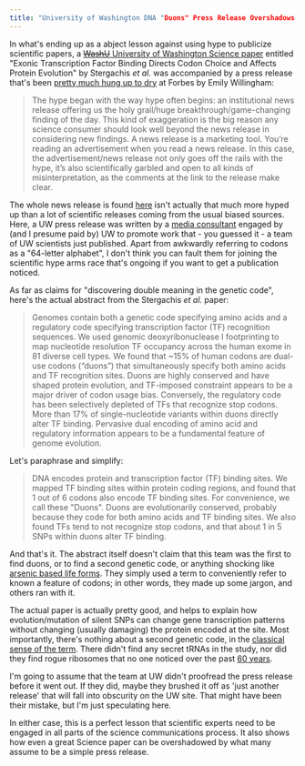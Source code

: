 ```yaml
---
title: "University of Washington DNA "Duons" Press Release Overshadows Science Paper"
---
```


In what's ending up as a abject lesson against using hype to publicize scientific papers, a <a href="http://www.sciencemag.org/content/342/6164/1367.abstract?sid=37072511-6d66-4212-8e39-bdd47592ddd0" target="_blank"><strike>WashU</strike> University of Washington Science paper</a> entitled "Exonic Transcription Factor Binding Directs Codon Choice and Affects Protein Evolution" by Stergachis *et al.* was accompanied by a press release that's been [pretty much hung up to dry](http://www.forbes.com/sites/emilywillingham/2013/12/13/dont-be-duped-by-duon-dna-hype/#!) at Forbes by Emily Willingham:

> The hype began with the way hype often begins: an institutional news release  offering us the holy grail/huge breakthrough/game-changing finding of  the day. This kind of exaggeration is the big reason any science  consumer should look well beyond the news release in considering new  findings. A news release is a marketing tool. You’re reading an  advertisement when you read a news release. In this case, the  advertisement/news release not only goes off the rails with the hype,  it’s also scientifically garbled and open to all kinds of  misinterpretation, as the comments at the link to the release make clear.

The whole news release is found [here](http://www.washington.edu/news/2013/12/12/scientists-discover-double-meaning-in-genetic-code/) isn't actually that much more hyped up than a lot of scientific releases coming from the usual biased sources. Here, a UW press release was written by a [media consultant](http://www.geminibioprojectsllc.com/about.html) engaged by (and I presume paid by) UW to promote work that - you guessed it - a team of UW scientists just published. Apart from awkwardly referring to codons as a "64-letter alphabet", I don't think you can fault them for joining the scientific hype arms race that's ongoing if you want to get a publication noticed.

As far as claims for "discovering double meaning in the genetic code", here's the actual abstract from the Stergachis *et al.* paper:

> Genomes contain both a genetic code specifying amino acids and a regulatory code specifying transcription factor (TF) recognition sequences. We used genomic deoxyribonuclease I footprinting to map nucleotide resolution TF occupancy across the human exome in 81 diverse cell types. We found that ~15% of human codons are dual-use codons (“duons”) that simultaneously specify both amino acids and TF recognition sites. Duons are highly conserved and have shaped protein evolution, and TF-imposed constraint appears to be a major driver of codon usage bias. Conversely, the regulatory code has been selectively depleted of TFs that recognize stop codons. More than 17% of single-nucleotide variants within duons directly alter TF binding. Pervasive dual encoding of amino acid and regulatory information appears to be a fundamental feature of genome evolution.

Let's paraphrase and simplify:

> DNA encodes protein and transcription factor (TF) binding sites. We mapped TF binding sites within protein coding regions, and found that 1 out of 6 codons also encode TF binding sites. For convenience, we call these "Duons". Duons are evolutionarily conserved, probably because they code for both amino acids and TF binding sites. We also found TFs tend to not recognize stop codons, and that about 1 in 5 SNPs within duons alter TF binding.

And that's it. The abstract itself doesn't claim that this team was the first to find duons, or to find a second genetic code, or anything shocking like [arsenic based life forms](http://www.nature.com/news/arsenic-life-bacterium-prefers-phosphorus-after-all-1.11520). They simply used a term to conveniently refer to known a feature of codons; in other words, they made up some jargon, and others ran with it.

The actual paper is actually pretty good, and helps to explain how evolution/mutation of silent SNPs can change gene transcription patterns without changing (usually damaging) the protein encoded at the site. Most importantly, there's nothing about a second genetic code, in the [classical sense of the term](http://en.wikipedia.org/wiki/Genetic_code). There didn't find any secret tRNAs in the study, nor did they find rogue ribosomes that no one noticed over the past [60 years](http://en.wikipedia.org/wiki/Ribosome#Discovery).

I'm going to assume that the team at UW didn't proofread the press release before it went out. If they did, maybe they brushed it off as 'just another release' that will fall into obscurity on the UW site. That might have been their mistake, but I'm just speculating here.

In either case, this is a perfect lesson that scientific experts need to be engaged in all parts of the science communications process. It also shows how even a great Science paper can be overshadowed by what many assume to be a simple press release.
